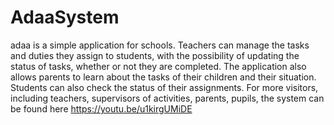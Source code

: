 # AdaaSystem
adaa is a simple application for schools. Teachers can manage the tasks and duties they assign to students, with the possibility of updating the status of tasks, whether or not they are completed. The application also allows parents to learn about the tasks of their children and their situation. Students can also check the status of their assignments. For more visitors, including teachers, supervisors of activities, parents, pupils, the system can be found here
https://youtu.be/u1kirgUMiDE
